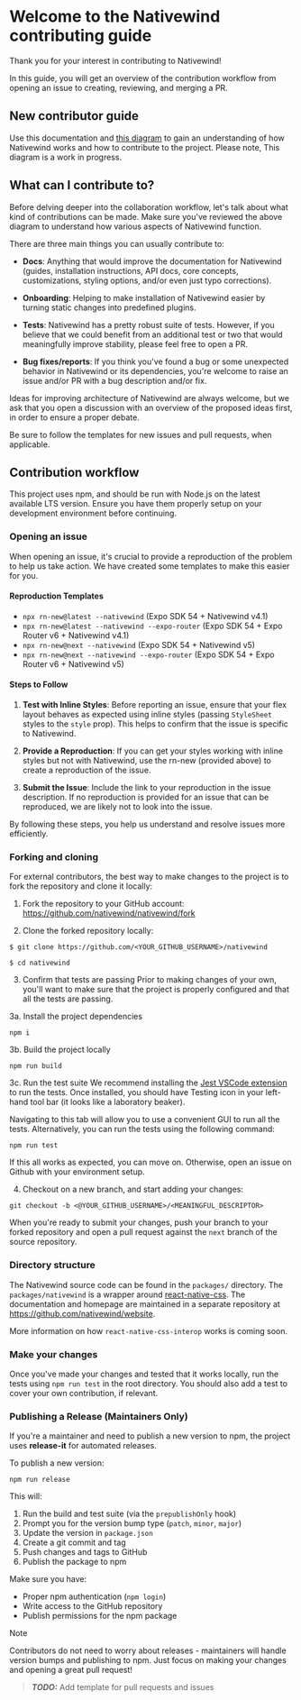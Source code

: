 # Welcome to the Nativewind contributing guide

Thank you for your interest in contributing to Nativewind!

In this guide, you will get an overview of the contribution workflow from opening an issue to creating, reviewing, and merging a PR.

## New contributor guide

Use this documentation and [this diagram](https://link.excalidraw.com/l/398AFcdY0wd/4cHnU8Ilxw7) to gain an understanding of how Nativewind works and how to contribute to the project. Please note, This diagram is a work in progress.

## What can I contribute to?

Before delving deeper into the collaboration workflow, let's talk about what kind of contributions can be made. Make sure you've reviewed the above diagram to understand how various aspects of Nativewind function.

There are three main things you can usually contribute to:

- **Docs**: Anything that would improve the documentation for Nativewind (guides, installation instructions, API docs, core concepts, customizations, styling options, and/or even just typo corrections).

- **Onboarding**: Helping to make installation of Nativewind easier by turning static changes into predefined plugins.

- **Tests**: Nativewind has a pretty robust suite of tests. However, if you believe that we could benefit from an additional test or two that would meaningfully improve stability, please feel free to open a PR.

- **Bug fixes/reports**: If you think you've found a bug or some unexpected behavior in Nativewind or its dependencies, you're welcome to raise an issue and/or PR with a bug description and/or fix.

Ideas for improving architecture of Nativewind are always welcome, but we ask that you open a discussion with an overview of the proposed ideas first, in order to ensure a proper debate.

Be sure to follow the templates for new issues and pull requests, when applicable.

## Contribution workflow

This project uses npm, and should be run with Node.js on the latest available LTS version. Ensure you have them properly setup on your development environment before continuing.

### Opening an issue

When opening an issue, it's crucial to provide a reproduction of the problem to help us take action. We have created some templates to make this easier for you.

#### Reproduction Templates

- `npx rn-new@latest --nativewind` (Expo SDK 54 + Nativewind v4.1)
- `npx rn-new@latest --nativewind --expo-router` (Expo SDK 54 + Expo Router v6 + Nativewind v4.1)
- `npx rn-new@next --nativewind` (Expo SDK 54 + Nativewind v5)
- `npx rn-new@next --nativewind --expo-router` (Expo SDK 54 + Expo Router v6 + Nativewind v5)

#### Steps to Follow

1. **Test with Inline Styles**: Before reporting an issue, ensure that your flex layout behaves as expected using inline styles (passing `StyleSheet` styles to the `style` prop). This helps to confirm that the issue is specific to Nativewind.

2. **Provide a Reproduction**: If you can get your styles working with inline styles but not with Nativewind, use the rn-new (provided above) to create a reproduction of the issue.

3. **Submit the Issue**: Include the link to your reproduction in the issue description. If no reproduction is provided for an issue that can be reproduced, we are likely not to look into the issue.

By following these steps, you help us understand and resolve issues more efficiently.

### Forking and cloning

For external contributors, the best way to make changes to the project is to fork the repository and clone it locally:

1. Fork the repository to your GitHub account: https://github.com/nativewind/nativewind/fork

2. Clone the forked repository locally:

```shell
$ git clone https://github.com/<YOUR_GITHUB_USERNAME>/nativewind

$ cd nativewind
```

3. Confirm that tests are passing
Prior to making changes of your own, you'll want to make sure that the project is properly configured and that all the tests are passing.

3a. Install the project dependencies

```shell
npm i
```

3b. Build the project locally

```shell
npm run build
```

3c. Run the test suite
We recommend installing the [Jest VSCode extension](https://marketplace.visualstudio.com/items?itemName=Orta.vscode-jest) to run the tests. Once installed, you should have Testing icon in your left-hand tool bar (it looks like a laboratory beaker).

Navigating to this tab will allow you to use a convenient GUI to run all the tests. Alternatively, you can run the tests using the following command:
```shell
npm run test
```

If this all works as expected, you can move on. Otherwise, open an issue on Github with your environment setup.

4. Checkout on a new branch, and start adding your changes:

```shell
git checkout -b <@YOUR_GITHUB_USERNAME>/<MEANINGFUL_DESCRIPTOR>
```

When you're ready to submit your changes, push your branch to your forked repository and open a pull request against the `next` branch of the source repository.

### Directory structure

The Nativewind source code can be found in the `packages/` directory. The `packages/nativewind` is a wrapper around [react-native-css](https://github.com/nativewind/react-native-css). The documentation and homepage are maintained in a separate repository at https://github.com/nativewind/website.

More information on how `react-native-css-interop` works is coming soon.

### Make your changes

Once you've made your changes and tested that it works locally, run the tests using `npm run test` in the root directory. You should also add a test to cover your own contribution, if relevant.

### Publishing a Release (Maintainers Only)

If you're a maintainer and need to publish a new version to npm, the project uses **release-it** for automated releases.

To publish a new version:

```shell
npm run release
```

This will:
1. Run the build and test suite (via the `prepublishOnly` hook)
2. Prompt you for the version bump type (`patch`, `minor`, `major`)
3. Update the version in `package.json`
4. Create a git commit and tag
5. Push changes and tags to GitHub
6. Publish the package to npm

Make sure you have:
- Proper npm authentication (`npm login`)
- Write access to the GitHub repository
- Publish permissions for the npm package

> [!NOTE]
> Contributors do not need to worry about releases - maintainers will handle version bumps and publishing to npm. Just focus on making your changes and opening a great pull request!

> **_TODO:_** Add template for pull requests and issues